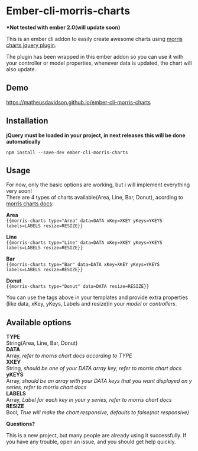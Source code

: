 # Ember-cli-morris-charts 
**\*Not tested with ember 2.0(will update soon)** 

This is an ember cli addon to easily create awesome charts using [morris charts jquery plugin](https://github.com/morrisjs/morris.js). 

The plugin has been wrapped in this ember addon so you can use it with your controller or model properties, whenever data is updated, the chart will also update.

## Demo
https://matheusdavidson.github.io/ember-cli-morris-charts

## Installation
**jQuery must be loaded in your project, in next releases this will be done automatically**

```npm install --save-dev ember-cli-morris-charts```

## Usage
For now, only the basic options are working, but i will implement everything very soon!<br />
There are 4 types of charts available(Area, Line, Bar, Donut), acording to [morris charts docs](http://morrisjs.github.io/morris.js/#what-next):

**Area**<br />
```{{morris-charts type="Area" data=DATA xKey=XKEY yKeys=YKEYS labels=LABELS resize=RESIZE}}```

**Line**<br />
```{{morris-charts type="Line" data=DATA xKey=XKEY yKeys=YKEYS labels=LABELS resize=RESIZE}}```

**Bar**<br />
```{{morris-charts type="Bar" data=DATA xKey=XKEY yKeys=YKEYS labels=LABELS resize=RESIZE}}```

**Donut**<br />
```{{morris-charts type="Donut" data=DATA resize=RESIZE}}```

You can use the tags above in your templates and provide extra properties (like data, xKey, yKeys, Labels and resize)in your *model* or *controllers*.

## Available options<br />
**TYPE**<br />
String(Area, Line, Bar, Donut)<br />
**DATA**<br />
Array, *refer to morris chart docs according to TYPE*<br />
**XKEY**<br />
String, *should be one of your DATA array key, refer to morris chart docs*<br />
**yKEYS**<br />
Array, *should be an array with your DATA keys that you want displayed on y series, refer to morris chart docs*<br />
**LABELS**<br />
Array, *Label for each key in your y series, refer to morris chart docs*<br />
**RESIZE**<br />
Bool, *True will make the chart responsive, defaults to false(not responsive)*<br />

**Questions?**

This is a new project, but many people are already using it successfully. If you have any trouble, open an issue, and you should get help quickly.

